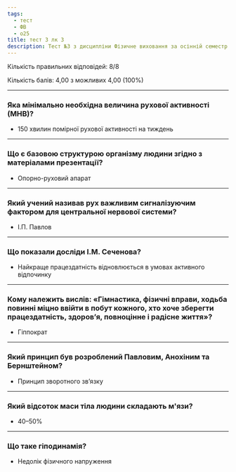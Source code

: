 ```yaml
---
tags:
  - тест
  - ФВ
  - о25
title: тест 3 лк 3
description: Тест №3 з дисципліни Фізичне виховання за осінній семестр 2025-2026 навчального року
---
```

Кількість правильних відповідей: 8/8

Кількість балів: 4,00 з можливих 4,00 (100%)

---
### Яка мінімально необхідна величина рухової активності (МНВ)?

* 150 хвилин помірної рухової активності на тиждень

---
### Що є базовою структурою організму людини згідно з матеріалами презентації?

* Опорно-руховий апарат

---
### Який учений називав рух важливим сигналізуючим фактором для центральної нервової системи?

* І.П. Павлов

---
### Що показали досліди І.М. Сеченова?

* Найкраще працездатність відновлюється в умовах активного відпочинку

---
### Кому належить вислів: «Гімнастика, фізичні вправи, ходьба повинні міцно ввійти в побут кожного, хто хоче зберегти працездатність, здоров’я, повноцінне і радісне життя»?

* Гіппократ

---
### Який принцип був розроблений Павловим, Анохіним та Бернштейном?

* Принцип зворотного зв’язку

---
### Який відсоток маси тіла людини складають м'язи?

* 40–50%

---
### Що таке гіподинамія?

* Недолік фізичного напруження
